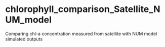 # chlorophyll_comparison_Satellite_NUM_model
Comparing chl-a concentration measured from satellite with NUM model simulated outputs
